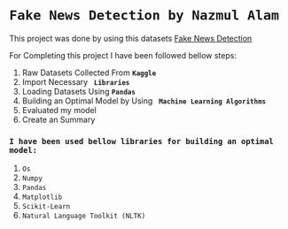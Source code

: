 <h1><b><code>Fake News Detection by Nazmul Alam</code></b></h1>

This project was done by using this datasets [Fake News Detection](https://www.kaggle.com/datasets/clmentbisaillon/fake-and-real-news-dataset)

For Completing this project I have been followed bellow steps:

<ol>
  <li>Raw Datasets Collected From <b><code>Kaggle</code></b></li>
  <li>Import Necessary <b><code> Libraries </code></b></li>
  <li> Loading Datasets Using <b><code>Pandas</code></b></li>
  <li>Building an Optimal Model by Using <b><code> Machine Learning Algorithms</code></b></li>
  <li>Evaluated my model</li>
  <li>Create an Summary</li>
</ol>

<h3><b><code>I have been used bellow libraries for building an optimal model:</code></b></h3>

<ol>
  <li><code>Os</code></li>
  <li><code>Numpy</code></li>
  <li><code>Pandas</code></li>
  <li><code>Matplotlib</code></li>
  <li><code>Scikit-Learn</code></li>
  <li><code>Natural Language Toolkit (NLTK)</code></li>
</ol>
